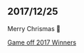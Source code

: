 ## 2017/12/25

Merry Chrismas :christmas_tree:

[Game off 2017 Winners](https://github.com/blog/2483-game-off-2017-winners)
